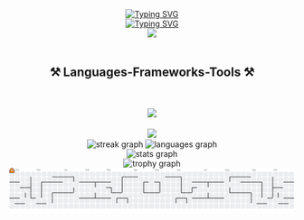 <div align="center">
  <a href="https://git.io/typing-svg"
    ><img
      src="https://readme-typing-svg.demolab.com?font=Righteous&size=35&color=3399FF&center=true&vCenter=true&width=500&height=70&duration=4000&lines=Hi+There!;My+name+is+Junior;1st+Year;Always+do+your+Best"
      alt="Typing SVG"
  /></a>
</div>

<div align="center">
  <a href="https://git.io/typing-svg"
    ><img
      src="https://readme-typing-svg.demolab.com?font=Righteous&size=30&color=0039A9&center=true&vCenter=true&width=500&height=70&duration=4000&lines=Hello+World;Welcome+to+My+Profile+!;BSIT+|+DLL;and+GOD+will+do+the+rest"
      alt="Typing SVG"
  /></a>
</div>


<div align="center">
  <img height="200" src="https://i.imgur.com/1ZvVkDc.gif"  />
</div>

<br />
<!-- Language -->
<h2 align="center">⚒️ Languages-Frameworks-Tools ⚒️</h2>
<br />


<br />
<div align="center">
  <img src="https://skillicons.dev/icons?i=python,javascript" />
</div>
<br />
<div align="center">
  <img src="https://skillicons.dev/icons?i=html,css,vscode,github,git" />
</div>

<div align="center">
  <img
    src="https://github-readme-streak-stats.herokuapp.com/?user=robertit1a&"
    height="150"
    alt="streak graph"
  />
  <img
    src="https://github-readme-stats.vercel.app/api/top-langs?username=robertit1a&show_icons=true&locale=en&layout=compact"
    height="150"
    alt="languages graph"
  />
</div>

<div align="center">
  <img
    src="https://github-readme-stats.vercel.app/api?username=robertit1a&show_icons=true&locale=en"
    height="140"
    alt="stats graph"
  />
</div>






<div align="center">

  <img src="https://github-profile-trophy.vercel.app?username=robertIT1A&theme=dracula&column=-1&row=1&margin-w=8&margin-h=8&no-bg=false&no-frame=false&order=4" height="150" alt="trophy graph"  />
</div>


<!-- Pacman -->
<picture>
  <source media="(prefers-color-scheme: dark)" srcset="https://raw.githubusercontent.com/robertIT1A/robertIT1A/output/pacman-contribution-graph-dark.svg">
  <source media="(prefers-color-scheme: light)" srcset="https://raw.githubusercontent.com/robertIT1A/robertIT1A/output/pacman-contribution-graph.svg">
  <img alt="pacman contribution graph" src="https://raw.githubusercontent.com/robertIT1A/robertIT1A/output/pacman-contribution-graph.svg">
</picture>



<!-- - 🔭 I’m currently working on ...
- 🌱 I’m currently learning ...
- 👯 I’m looking to collaborate on ...
- 🤔 I’m looking for help with ...
- 💬 Ask me about ...
- 📫 How to reach me: ...
- 😄 Pronouns: ...
- ⚡ Fun fact: ...
--> 
